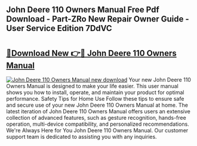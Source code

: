 ## John Deere 110 Owners Manual Free Pdf Download - Part-ZRo New Repair Owner Guide - User Service Edition 7DdVC

# <h2><a href="http://bc3089.oget.top/?id=John+Deere+110+Owners+Manual">🔗Download New 👉🔴 John Deere 110 Owners Manual</a></h2>

[![John Deere 110 Owners Manual new download](https://i.imgur.com/5g1atiW.png)](http://bc3089.oget.top/?id=John+Deere+110+Owners+Manual)
Your new John Deere 110 Owners Manual is designed to make your life easier. This user manual shows you how to install, operate, and maintain your product for optimal performance. Safety Tips for Home Use Follow these tips to ensure safe and secure use of your new John Deere 110 Owners Manual at home. The latest iteration of John Deere 110 Owners Manual offers users an extensive collection of advanced features, such as gesture recognition, hands-free operation, multi-device compatibility, and personalized recommendations. We're Always Here for You John Deere 110 Owners Manual. Our customer support team is dedicated to assisting you with any inquiries.
